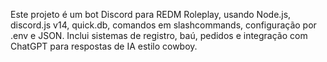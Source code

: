 <!-- Use this file para fornecer instruções personalizadas para o Copilot neste workspace. Para mais detalhes, acesse https://code.visualstudio.com/docs/copilot/copilot-customization#_use-a-githubcopilotinstructionsmd-file -->

Este projeto é um bot Discord para REDM Roleplay, usando Node.js, discord.js v14, quick.db, comandos em slashcommands, configuração por .env e JSON. Inclui sistemas de registro, baú, pedidos e integração com ChatGPT para respostas de IA estilo cowboy.

